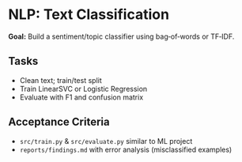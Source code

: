 # NLP: Text Classification

**Goal:** Build a sentiment/topic classifier using bag‑of‑words or TF‑IDF.

## Tasks
- Clean text; train/test split
- Train LinearSVC or Logistic Regression
- Evaluate with F1 and confusion matrix

## Acceptance Criteria
- `src/train.py` & `src/evaluate.py` similar to ML project
- `reports/findings.md` with error analysis (misclassified examples)
